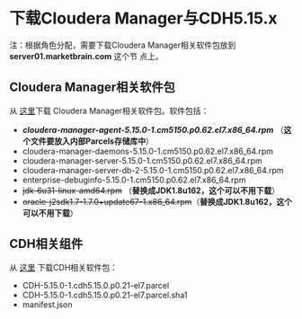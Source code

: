 下载Cloudera Manager与CDH5.15.x
================================================================================
注：根据角色分配，需要下载Cloudera Manager相关软件包放到 **server01.marketbrain.com** 这个节
点上。

## Cloudera Manager相关软件包
从 [这里](https://archive.cloudera.com/cm5/redhat/7/x86_64/cm/5.15.0/RPMS/x86_64/)下载
Cloudera Manager相关软件包。软件包括：
+ ***cloudera-manager-agent-5.15.0-1.cm5150.p0.62.el7.x86_64.rpm*** （**这个文件要放入内部Parcels存储库中**）
+ cloudera-manager-daemons-5.15.0-1.cm5150.p0.62.el7.x86_64.rpm
+ cloudera-manager-server-5.15.0-1.cm5150.p0.62.el7.x86_64.rpm
+ cloudera-manager-server-db-2-5.15.0-1.cm5150.p0.62.el7.x86_64.rpm
+ enterprise-debuginfo-5.15.0-1.cm5150.p0.62.el7.x86_64.rpm
+ ~~jdk-6u31-linux-amd64.rpm~~ （**替换成JDK1.8u162，这个可以不用下载**）
+ ~~oracle-j2sdk1.7-1.7.0+update67-1.x86_64.rpm~~（**替换成JDK1.8u162，这个可以不用下载**）

## CDH相关组件
从 [这里](https://archive.cloudera.com/cdh5/parcels/5.15.0/) 下载CDH相关软件包：
+ CDH-5.15.0-1.cdh5.15.0.p0.21-el7.parcel
+ CDH-5.15.0-1.cdh5.15.0.p0.21-el7.parcel.sha1
+ manifest.json
